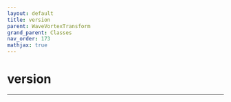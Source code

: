 ```yaml
---
layout: default
title: version
parent: WaveVortexTransform
grand_parent: Classes
nav_order: 173
mathjax: true
---
```


#  version




---

